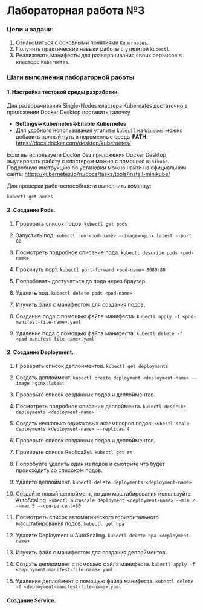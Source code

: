 # Лабораторная работа №3

### Цели и задачи:
1. Ознакомиться с основными понятиями `Kubernetes`.
2. Получить практические навыки работы с утилитой `kubectl`.
3. Реализовать манифесты для разворачивания своих сервисов в кластере `Kubernetes`.

### Шаги выполнения лабораторной работы

#### 1. Настройка тестовой среды разработки.

Для разворачивания Single-Nodes кластера Kubernates достаточно в приложении Docker Desktop поставить галочку 
- **Settings->Kubernetes->Enable Kubernetes**
- Для удобного использования утилиты `kubectl` на `Windows` можно добавить полный путь в переменные среды **PATH**: https://docs.docker.com/desktop/kubernetes/

Если вы используете Docker без приложения Docker Desktop, эмулировать работу с кластером можно с помощью `minikube`. Подробную инструкцию по установки можно найти на официальном сайте: https://kubernetes.io/ru/docs/tasks/tools/install-minikube/

Для проверки работоспособности выполнить команду:

`kubectl get nodes`

#### 2. Создание Pods.

1. Проверить список подов. `kubectl get pods`

2. Запустить под. `kubectl run <pod-name> --image=nginx:latest --port 80`

3. Посмотреть подробное описание пода. `kubectl describe pods <pod-name>`

4. Прокинуть порт. `kubectl port-forward <pod-name> 8080:80`

5. Попробовать достучаться до пода через браузер.

6. Удалить под. `kubectl delete pods <pod-name>`

7. Изучить файл с манифестом для создания подов.

8. Создание пода с помощью файла манифеста. `kubectl apply -f <pod-manifest-file-name>.yaml`

9. Удаление пода с помощью файла манифеста. `kubectl delete -f <pod-manifest-file-name>.yaml`

#### 2. Создание Deployment.

1. Проверить список деплойментов. `kubectl get deployments`

2. Создать деплоймент. `kubectl create deployment <deployment-name> --image nginx:latest`

3. Проверьте список созданных подов и деплойментов.

4. Посмотреть подробное описание деплоймента. `kubectl describe deployments <deployment-name>`

5. Создать несколько одинаковых экземпляров подов. `kubectl scale deployments <deployment-name> --replicas 4`

6. Проверьте список созданных подов и деплойментов.

7. Проверьте список ReplicaSet. `kubectl get rs`

8. Попробуйте удалить один из подов и смотрите что будет происходить со списоком подов.

9. Удалите деплоймент. `kubectl delete deployments <deployment-name>`

10. Создайте новый деплоймент, но для маштабирования используйте AutoScaling. `kubectl autoscale deployment <deployment-name> --min 2 --max 5 --cpu-percent=80`

11. Посмотреть список автоматического горизонтального масштабирования подов. `kubectl get hpa`

12. Удалите Deployment и AutoScaling. `kubectl delete hpa <deployment-name>`

13. Изучить файл с манифестом для создания деплойментов.

14. Создать деплоймент с помощью файла манифеста. `kubectl apply -f <deployment-manifest-file-name>.yaml`

15. Удаление деплоймент с помощью файла манифеста. `kubectl delete -f <deployment-manifest-file-name>.yaml`

#### Создание Service.

